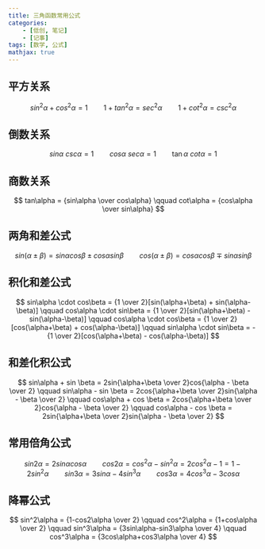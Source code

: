 ```yaml
---
title: 三角函数常用公式
categories: 
    - [低创, 笔记]
    - [记事]
tags: [数学, 公式]
mathjax: true
---
```


## 平方关系

$$sin^2\alpha+cos^2\alpha=1 \qquad 1+tan^2\alpha=sec^2\alpha \qquad 1+cot^2\alpha=csc^2\alpha$$

## 倒数关系

$$
sin\alpha\ csc\alpha = 1 \qquad cos\alpha \ sec\alpha = 1 \qquad \tan\alpha \ cot\alpha = 1
$$
## 商数关系

$$
tan\alpha = {sin\alpha \over cos\alpha} \qquad cot\alpha = {cos\alpha \over sin\alpha}
$$
## 两角和差公式

$$
sin(\alpha\pm\beta)=sin\alpha cos\beta \pm cos\alpha sin\beta \qquad
cos(\alpha\pm\beta)=cos\alpha cos\beta \mp sin\alpha sin\beta
$$
## 积化和差公式

$$
sin\alpha \cdot cos\beta = {1 \over 2}[sin(\alpha+\beta) + sin(\alpha-\beta)] \qquad
cos\alpha \cdot sin\beta = {1 \over 2}[sin(\alpha+\beta) - sin(\alpha-\beta)] \qquad
cos\alpha \cdot cos\beta = {1 \over 2}[cos(\alpha+\beta) + cos(\alpha-\beta)] \qquad
sin\alpha \cdot sin\beta = -{1 \over 2}[cos(\alpha+\beta) - cos(\alpha-\beta)]
$$
## 和差化积公式

$$
sin\alpha + sin \beta = 2sin{\alpha+\beta \over 2}cos{\alpha - \beta \over 2} \qquad
sin\alpha - sin \beta = 2cos{\alpha+\beta \over 2}sin{\alpha - \beta \over 2} \qquad
cos\alpha + cos \beta = 2cos{\alpha+\beta \over 2}cos{\alpha - \beta \over 2} \qquad
cos\alpha - cos \beta = 2sin{\alpha+\beta \over 2}sin{\alpha - \beta \over 2}
$$
## 常用倍角公式

$$
sin2\alpha  = 2sin\alpha cos\alpha \qquad
cos2\alpha = cos^2\alpha - sin^2\alpha = 2cos^2\alpha-1=1-2sin^2\alpha \qquad
sin3\alpha = 3sin\alpha-4sin^3\alpha \qquad
cos3\alpha = 4cos^3\alpha-3cos\alpha
$$
## 降幂公式

$$
sin^2\alpha = {1-cos2\alpha \over 2} \qquad
cos^2\alpha = {1+cos\alpha \over 2} \qquad
sin^3\alpha = {3sin\alpha-sin3\alpha \over 4} \qquad
cos^3\alpha = {3cos\alpha+cos3\alpha \over 4}
$$
